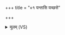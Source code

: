 +++
title = "०१ यन्तासि यच्छसे"

+++
<details><summary>मूलम् (VS)</summary>

य॒न्तासि॒ यच्छ॑से॒ हस्ता॒वप॒ रक्षां॑सि सेधसि। प्र॒जां धनं॑ च गृह्णा॒नः प॑रिह॒स्तो अ॑भूद॒यम् ॥
</details>
